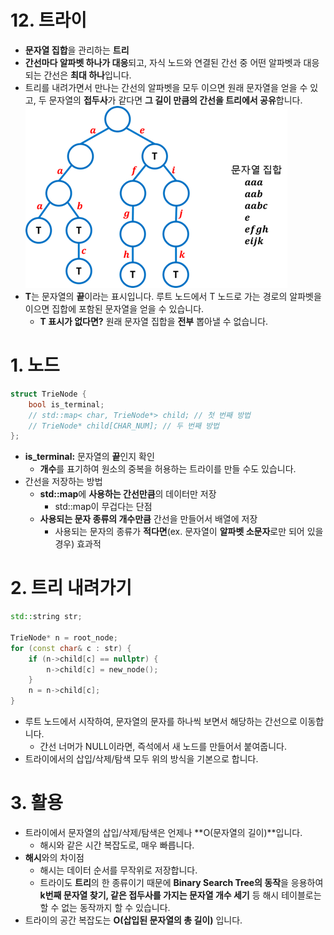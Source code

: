 # 12. 트라이

- **문자열 집합**을 관리하는 **트리**
- **간선마다 알파벳 하나가 대응**되고, 자식 노드와 연결된 간선 중 어떤 알파벳과 대응되는 간선은 **최대 하나**입니다.
- 트리를 내려가면서 만나는 간선의 알파벳을 모두 이으면 원래 문자열을 얻을 수 있고, 두 문자열의 **접두사**가 같다면 **그 길이 만큼의 간선을 트리에서 공유**합니다.
  ![download.png](12%20%E1%84%90%E1%85%B3%E1%84%85%E1%85%A1%E1%84%8B%E1%85%B5%20e11c12f4afa0466992edf61a3a7279b4/download.png)
- **T**는 문자열의 **끝**이라는 표시입니다. 루트 노드에서 T 노드로 가는 경로의 알파벳을 이으면 집합에 포함된 문자열을 얻을 수 있습니다.
  - **T 표시가 없다면?** 원래 문자열 집합을 **전부** 뽑아낼 수 없습니다.

# 1. 노드

```cpp
struct TrieNode {
	bool is_terminal;
	// std::map< char, TrieNode*> child; // 첫 번째 방법
	// TrieNode* child[CHAR_NUM]; // 두 번째 방법
};
```

- **is_terminal:** 문자열의 **끝**인지 확인
  - **개수**를 표기하여 원소의 중복을 허용하는 트라이를 만들 수도 있습니다.
- 간선을 저장하는 방법
  - **std::map**에 **사용하는 간선만큼**의 데이터만 저장
    - std::map이 무겁다는 단점
  - **사용되는 문자 종류의 개수만큼** 간선을 만들어서 배열에 저장
    - 사용되는 문자의 종류가 **적다면**(ex. 문자열이 **알파벳 소문자**로만 되어 있을 경우) 효과적

# 2. 트리 내려가기

```cpp
std::string str;

TrieNode* n = root_node;
for (const char& c : str) {
	if (n->child[c] == nullptr) {
		n->child[c] = new_node();
	}
	n = n->child[c];
}
```

- 루트 노드에서 시작하여, 문자열의 문자를 하나씩 보면서 해당하는 간선으로 이동합니다.
  - 간선 너머가 NULL이라면, 즉석에서 새 노드를 만들어서 붙여줍니다.
- 트라이에서의 삽입/삭제/탐색 모두 위의 방식을 기본으로 합니다.

# 3. 활용

- 트라이에서 문자열의 삽입/삭제/탐색은 언제나 **O(문자열의 길이)**입니다.
  - 해시와 같은 시간 복잡도로, 매우 빠릅니다.
- **해시**와의 차이점
  - 해시는 데이터 순서를 무작위로 저장합니다.
  - 트라이도 **트리**의 한 종류이기 때문에 **Binary Search Tree의 동작**을 응용하여 **k번째 문자열 찾기, 같은 접두사를 가지는 문자열 개수 세기** 등 해시 테이블로는 할 수 없는 동작까지 할 수 있습니다.
- 트라이의 공간 복잡도는 **O(삽입된 문자열의 총 길이)** 입니다.

